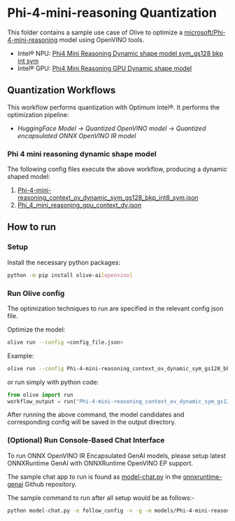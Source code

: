 # Phi-4-mini-reasoning Quantization

This folder contains a sample use case of Olive to optimize a [microsoft/Phi-4-mini-reasoning](https://huggingface.co/microsoft/Phi-4-mini-reasoning) model using OpenVINO tools.

- Intel® NPU: [Phi4 Mini Reasoning Dynamic shape model sym_gs128 bkp int sym](#dynamic-shape-model-sym-gs128-bkp-int8-sym)
- Intel® GPU: [Phi4 Mini Reasoning GPU Dynamic shape model ](#Phi_4_mini_reasoning_gpu_context_dy)

## Quantization Workflows

This workflow performs quantization with Optimum Intel®. It performs the optimization pipeline:

- *HuggingFace Model -> Quantized OpenVINO model -> Quantized encapsulated ONNX OpenVINO IR model*

### Phi 4 mini reasoning dynamic shape model

The following config files execute the above workflow, producing a dynamic shaped model:

1. [Phi-4-mini-reasoning_context_ov_dynamic_sym_gs128_bkp_int8_sym.json](Phi-4-mini-reasoning_context_ov_dynamic_sym_gs128_bkp_int8_sym.json)
2. [Phi_4_mini_reasoning_gpu_context_dy.json](Phi_4_mini_reasoning_gpu_context_dy.json)

## How to run

### Setup

Install the necessary python packages:

```bash
python -m pip install olive-ai[openvino]
```

### Run Olive config

The optimization techniques to run are specified in the relevant config json file.

Optimize the model:

```bash
olive run --config <config_file.json>
```

Example:

```bash
olive run --config Phi-4-mini-reasoning_context_ov_dynamic_sym_gs128_bkp_int8_sym.json
```

or run simply with python code:

```python
from olive import run
workflow_output = run("Phi-4-mini-reasoning_context_ov_dynamic_sym_gs128_bkp_int8_sym.json")
```

After running the above command, the model candidates and corresponding config will be saved in the output directory.

### (Optional) Run Console-Based Chat Interface

To run ONNX OpenVINO IR Encapsulated GenAI models, please setup latest ONNXRuntime GenAI with ONNXRuntime OpenVINO EP support.

The sample chat app to run is found as [model-chat.py](https://github.com/microsoft/onnxruntime-genai/blob/main/examples/python/model-chat.py) in the [onnxruntime-genai](https://github.com/microsoft/onnxruntime-genai/) Github repository.

The sample command to run after all setup would be as follows:-

```bash
python model-chat.py -e follow_config -v -g -m models/Phi-4-mini-reasoning_context_ov_dynamic_sym_gs128_bkp_int8_sym/model/
```
